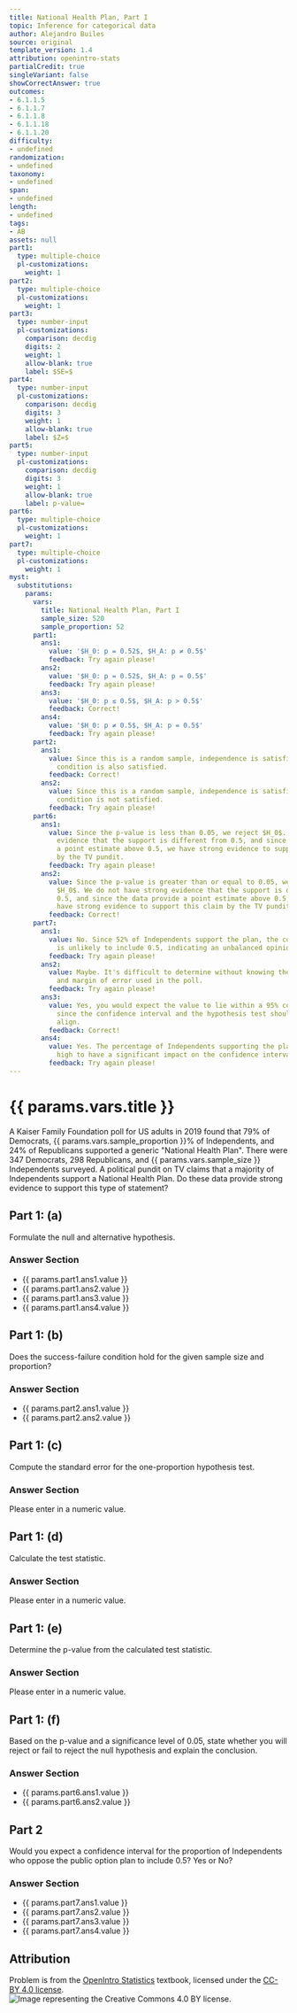 ```yaml
---
title: National Health Plan, Part I
topic: Inference for categorical data
author: Alejandro Builes
source: original
template_version: 1.4
attribution: openintro-stats
partialCredit: true
singleVariant: false
showCorrectAnswer: true
outcomes:
- 6.1.1.5
- 6.1.1.7
- 6.1.1.8
- 6.1.1.18
- 6.1.1.20
difficulty:
- undefined
randomization:
- undefined
taxonomy:
- undefined
span:
- undefined
length:
- undefined
tags:
- AB
assets: null
part1:
  type: multiple-choice
  pl-customizations:
    weight: 1
part2:
  type: multiple-choice
  pl-customizations:
    weight: 1
part3:
  type: number-input
  pl-customizations:
    comparison: decdig
    digits: 2
    weight: 1
    allow-blank: true
    label: $SE=$
part4:
  type: number-input
  pl-customizations:
    comparison: decdig
    digits: 3
    weight: 1
    allow-blank: true
    label: $Z=$
part5:
  type: number-input
  pl-customizations:
    comparison: decdig
    digits: 3
    weight: 1
    allow-blank: true
    label: p-value=
part6:
  type: multiple-choice
  pl-customizations:
    weight: 1
part7:
  type: multiple-choice
  pl-customizations:
    weight: 1
myst:
  substitutions:
    params:
      vars:
        title: National Health Plan, Part I
        sample_size: 520
        sample_proportion: 52
      part1:
        ans1:
          value: '$H_0: p = 0.52$, $H_A: p ≠ 0.5$'
          feedback: Try again please!
        ans2:
          value: '$H_0: p = 0.52$, $H_A: p = 0.5$'
          feedback: Try again please!
        ans3:
          value: '$H_0: p ≤ 0.5$, $H_A: p > 0.5$'
          feedback: Correct!
        ans4:
          value: '$H_0: p ≠ 0.5$, $H_A: p = 0.5$'
          feedback: Try again please!
      part2:
        ans1:
          value: Since this is a random sample, independence is satisfied. The success-failure
            condition is also satisfied.
          feedback: Correct!
        ans2:
          value: Since this is a random sample, independence is satisfied. The success-failure
            condition is not satisfied.
          feedback: Try again please!
      part6:
        ans1:
          value: Since the p-value is less than 0.05, we reject $H_0$. We have strong
            evidence that the support is different from 0.5, and since the data provide
            a point estimate above 0.5, we have strong evidence to support this claim
            by the TV pundit.
          feedback: Try again please!
        ans2:
          value: Since the p-value is greater than or equal to 0.05, we fail to reject
            $H_0$. We do not have strong evidence that the support is different from
            0.5, and since the data provide a point estimate above 0.5, we do not
            have strong evidence to support this claim by the TV pundit.
          feedback: Correct!
      part7:
        ans1:
          value: No. Since 52% of Independents support the plan, the confidence interval
            is unlikely to include 0.5, indicating an unbalanced opinion among Independents.
          feedback: Try again please!
        ans2:
          value: Maybe. It's difficult to determine without knowing the sample size
            and margin of error used in the poll.
          feedback: Try again please!
        ans3:
          value: Yes, you would expect the value to lie within a 95% confidence interval
            since the confidence interval and the hypothesis test should generally
            align.
          feedback: Correct!
        ans4:
          value: Yes. The percentage of Independents supporting the plan is sufficiently
            high to have a significant impact on the confidence interval.
          feedback: Try again please!
---
```

# {{ params.vars.title }}
A Kaiser Family Foundation poll for US adults in 2019 found that 79% of Democrats, {{ params.vars.sample_proportion }}% of Independents, and 24% of Republicans supported a generic "National Health Plan". There were 347 Democrats, 298 Republicans, and {{ params.vars.sample_size }} Independents surveyed. A political pundit on TV claims that a majority of Independents support a National Health Plan. Do these data provide strong evidence to support this type of statement?

## Part 1: (a)

Formulate the null and alternative hypothesis.

### Answer Section

- {{ params.part1.ans1.value }}
- {{ params.part1.ans2.value }}
- {{ params.part1.ans3.value }}
- {{ params.part1.ans4.value }}

## Part 1: (b)

Does the success-failure condition hold for the given sample size and proportion?

### Answer Section

- {{ params.part2.ans1.value }}
- {{ params.part2.ans2.value }}

## Part 1: (c)

Compute the standard error for the one-proportion hypothesis test.

### Answer Section

Please enter in a numeric value.

## Part 1: (d)

Calculate the test statistic.

### Answer Section

Please enter in a numeric value.

## Part 1: (e)

Determine the p-value from the calculated test statistic.

### Answer Section

Please enter in a numeric value.

## Part 1: (f)

Based on the p-value and a significance level of 0.05, state whether you will reject or fail to reject the null hypothesis and explain the conclusion.

### Answer Section

- {{ params.part6.ans1.value }}
- {{ params.part6.ans2.value }}

## Part 2

Would you expect a confidence interval for the proportion of Independents who oppose the public option plan to include 0.5? Yes or No?

### Answer Section

- {{ params.part7.ans1.value }}
- {{ params.part7.ans2.value }}
- {{ params.part7.ans3.value }}
- {{ params.part7.ans4.value }}

## Attribution

Problem is from the [OpenIntro Statistics](https://openintro.org/book/os/) textbook, licensed under the [CC-BY 4.0 license](https://creativecommons.org/licenses/by/4.0/).<br>![Image representing the Creative Commons 4.0 BY license.](https://raw.githubusercontent.com/firasm/bits/master/by.png)